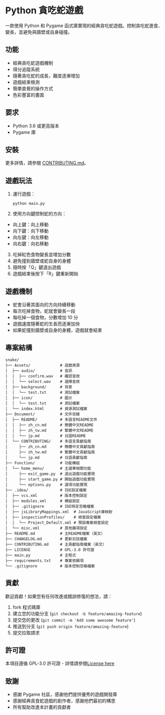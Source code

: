 # Python 貪吃蛇遊戲

一款使用 Python 和 Pygame 函式庫實現的經典貪吃蛇遊戲。控制貪吃蛇進食、變長，並避免與牆壁或自身碰撞。

## 功能

- 經典貪吃蛇遊戲機制
- 得分追蹤系統
- 隨著貪吃蛇的成長，難度逐漸增加
- 遊戲結束檢測
- 簡單直覺的操作方式
- 色彩豐富的畫面

## 要求

- Python 3.6 或更高版本
- Pygame 庫

## 安裝

更多詳情，請參閱 [CONTRIBUTING.md](../CONTRIBUTING/zh_tw.md)。

## 遊戲玩法

1. 運行遊戲：
   ```
   python main.py
   ```

2. 使用方向鍵控制蛇的方向：
  - 向上鍵：向上移動
  - 向下鍵：向下移動
  - 向左鍵：向左移動
  - 向右鍵：向右移動

3. 吃掉紅色食物變長並增加分數
4. 避免撞到牆壁或蛇自身的身體
5. 隨時按「Q」鍵退出遊戲
6. 遊戲結束後按下「R」鍵重新開始

## 遊戲機制

- 蛇會沿著其面向的方向持續移動
- 每次吃掉食物，蛇就會變長一段
- 每吃掉一個食物，分數增加 10 分
- 遊戲速度隨著蛇的生長而逐漸加快
- 如果蛇撞到牆壁或自身的身體，遊戲就會結束

## 專案結構

```
snake/
├── Assets/             # 遊戲資源
│  ├── audio/           # 音訊
│  │  ├── confirm.wav   # 確認音效
│  │  └── select.wav    # 選擇音效
│  ├── background/      # 背景
│  │  └── test.txt      # 測試檔案
│  ├── icon/            # 圖示
│  │  └── test.txt      # 測試檔案
│  └── index.html       # 資源測試檔案
├── Document/           # 文件目錄
│  ├── README/          # 多語言README文件
│  │  ├── zh_cn.md      # 簡體中文README
│  │  ├── zh_tw.md      # 繁體中文README
│  │  └── jp.md         # 日語README
│  └── CONTRIBUTING/    # 多語言貢獻指南
│     ├── zh_cn.md      # 簡體中文貢獻指南
│     ├── zh_tw.md      # 繁體中文貢獻指南
│     └── jp.md         # 日語貢獻指南
├── Function/           # 功能模組
│  └── home_menu/       # 主選單相關功能
│     ├── exit_game.py  # 退出遊戲功能實現
│     ├── start_game.py # 開始遊戲功能實現
│     └── options.py    # 選項功能實現
├── .idea/              # IDE設定檔案
│  ├── vcs.xml          # 版本控制設定
│  ├── modules.xml      # 模組設定
│  ├── .gitignore       # IDE特定忽略檔案
│  ├── jsLibraryMappings.xml  # JavaScript庫映射
│  ├── inspectionProfiles/    # 檢查設定檔案
│  │  └── Project_Default.xml # 預設專案檢查設定
│  └── misc.xml         # 其他雜項設定
├── README.md           # 主README檔案（英文）
├── CHANGELOG.md        # 更新日誌檔案
├── CONTRIBUTING.md     # 主貢獻指南檔案（英文）
├── LICENSE             # GPL-3.0 許可證
├── main.py             # 主程式
├── requirements.txt    # 專案依賴項
└── .gitignore          # 版本控制忽略檔案
```

## 貢獻

歡迎貢獻！如果您有任何改進或錯誤修復的想法，請：

1. fork 程式碼庫
2. 建立您的功能分支 (`git checkout -b feature/amazing-feature`)
3. 提交您的更改 (`git commit -m 'Add some awesome feature'`)
4. 推送到分支 (`git push origin feature/amazing-feature`)
5. 提交拉取請求

## 許可證

本項目遵循 GPL-3.0 許可證 - 詳情請參閱[License here](../../LICENSE)

## 致謝

- 感謝 Pygame 社區，感謝他們提供優秀的遊戲開發庫
- 感謝經典貪食蛇遊戲的創作者，感謝他們最初的構思
- 所有幫助改進本計畫的貢獻者